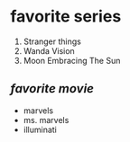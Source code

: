 # **favorite series** 

1. Stranger things
2. Wanda Vision
3. Moon Embracing The Sun

## *favorite movie*

 - marvels
 - ms. marvels
 - illuminati
